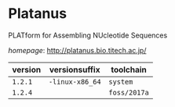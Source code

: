 # Platanus

PLATform for Assembling NUcleotide Sequences

*homepage*: <http://platanus.bio.titech.ac.jp/>

version | versionsuffix | toolchain
--------|---------------|----------
``1.2.1`` | ``-linux-x86_64`` | ``system``
``1.2.4`` |  | ``foss/2017a``
